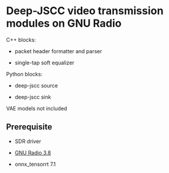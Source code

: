 # Deep-JSCC video transmission modules on GNU Radio

C++ blocks:

* packet header formatter and parser

* single-tap soft equalizer

Python blocks:

* deep-jscc source

* deep-jscc sink



VAE models not included

## Prerequisite

* SDR driver

* [GNU Radio 3.8](https://jtaizhang.github.io/project/gnuinstall)
* onnx_tensorrt 7.1
